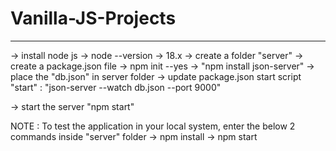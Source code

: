 # Vanilla-JS-Projects
----------------
-> install node js -> node --version -> 18.x
-> create a folder "server"
-> create a package.json file -> npm init --yes
-> "npm install json-server"
-> place the "db.json" in server folder
-> update package.json start script
   "start" : "json-server --watch db.json --port 9000"

-> start  the server "npm start"

NOTE : To test the application in your local system, enter the below 2 commands inside "server" folder
-> npm install
-> npm start
